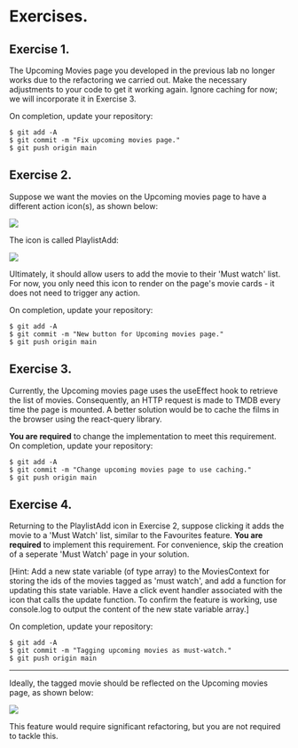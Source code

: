 # Exercises.
## Exercise 1.

The Upcoming Movies page you developed in the previous lab no longer works due to the refactoring we carried out. Make the necessary adjustments to your code to get it working again. Ignore caching for now; we will incorporate it in Exercise 3.

On completion, update your repository:
~~~
$ git add -A
$ git commit -m "Fix upcoming movies page."
$ git push origin main
~~~
## Exercise 2.

Suppose we want the movies on the Upcoming movies page to have a different action icon(s), as shown below:

![][buttonw]

The icon is called PlaylistAdd: 

![][playlistadd]

Ultimately, it should allow users to add the movie to their 'Must watch' list. For now, you only need this icon to render on the page's movie cards - it does not need to trigger any action.

On completion, update your repository:
~~~
$ git add -A
$ git commit -m "New button for Upcoming movies page."
$ git push origin main
~~~

## Exercise 3.

Currently, the Upcoming movies page uses the useEffect hook to retrieve the list of movies. Consequently, an HTTP request is made to TMDB every time the page is mounted. A better solution would be to cache the films in the browser using the react-query library. 

__You are required__ to change the implementation to meet this requirement. On completion, update your repository:
~~~
$ git add -A
$ git commit -m "Change upcoming movies page to use caching."
$ git push origin main
~~~

## Exercise 4.

Returning to the PlaylistAdd icon in Exercise 2, suppose clicking it adds the movie to a 'Must Watch' list, similar to the Favourites feature. __You are required__ to implement this requirement. For convenience, skip the creation of a seperate 'Must Watch' page in your solution.

[Hint: Add a new state variable (of type array) to the MoviesContext for storing the ids of the movies tagged as 'must watch', and add a function for updating this state variable. Have a click event handler associated with the icon that calls the update function. To confirm the feature is working, use console.log to output the content of the new state variable array.]

On completion, update your repository:
~~~
$ git add -A
$ git commit -m "Tagging upcoming movies as must-watch."
$ git push origin main
~~~

-----------------------------
Ideally, the tagged movie should be reflected on the Upcoming movies page, as shown below:

![][mustwatch]

This feature would require significant refactoring, but you are not required to tackle this.


[buttonw]: ./img/buttonw.png
[mustwatch]: ./img/mustwatch.png
[playlistadd]: ./img/playlistadd.png